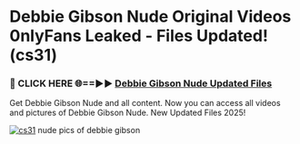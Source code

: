 # Debbie Gibson Nude Original Videos 0nlyFans Leaked - Files Updated! (cs31)

<h3>🔴 CLICK HERE 🌐==►► <a href="https://tinyurl.com/yrmya6cz" rel="nofollow">Debbie Gibson Nude Updated Files</a></h3>

Get Debbie Gibson Nude and all content. Now you can access all videos and pictures of Debbie Gibson Nude. New Updated Files 2025!

[![cs31](https://i.imgur.com/FMdXYCs.gif)](https://tinyurl.com/yrmya6cz)
nude pics of debbie gibson